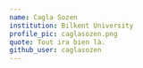 ```yaml
---
name: Cagla Sozen
institution: Bilkent University
profile_pic: caglasozen.png
quote: Tout ira bien là.
github_user: caglasozen
---
```

